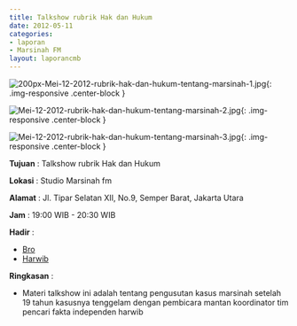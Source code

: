 ```yaml
---
title: Talkshow rubrik Hak dan Hukum 
date: 2012-05-11
categories:
- laporan
- Marsinah FM
layout: laporancmb
---
```



![200px-Mei-12-2012-rubrik-hak-dan-hukum-tentang-marsinah-1.jpg](/uploads/200px-Mei-12-2012-rubrik-hak-dan-hukum-tentang-marsinah-1.jpg){: .img-responsive .center-block }

![Mei-12-2012-rubrik-hak-dan-hukum-tentang-marsinah-2.jpg](/uploads/Mei-12-2012-rubrik-hak-dan-hukum-tentang-marsinah-2.jpg){: .img-responsive .center-block }

![Mei-12-2012-rubrik-hak-dan-hukum-tentang-marsinah-3.jpg](/uploads/Mei-12-2012-rubrik-hak-dan-hukum-tentang-marsinah-3.jpg){: .img-responsive .center-block }


**Tujuan** : Talkshow rubrik Hak dan Hukum 

**Lokasi** : Studio Marsinah fm

**Alamat** : Jl. Tipar Selatan XII, No.9, Semper Barat, Jakarta Utara

**Jam** : 19:00 WIB - 20:30 WIB

**Hadir** : 
* [Bro](http://wiki.ciptamedia.org/wiki/Bro)
* [Harwib](http://wiki.ciptamedia.org/wiki/Harwib)

**Ringkasan** : 
* Materi talkshow ini adalah tentang pengusutan kasus marsinah setelah 19 tahun kasusnya tenggelam dengan pembicara mantan koordinator tim pencari fakta independen harwib

